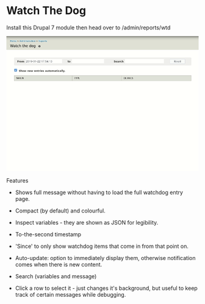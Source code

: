 # Watch The Dog

Install this Drupal 7 module then head over to /admin/reports/wtd

![Screencast](screencast.gif)

Features

- Shows full message without having to load the full watchdog entry page.

- Compact (by default) and colourful.

- Inspect variables - they are shown as JSON for legibility.

- To-the-second timestamp

- 'Since' to only show watchdog items that come in from that point on.

- Auto-update: option to immediately display them, otherwise notification comes
  when there is new content.

- Search (variables and message)

- Click a row to select it - just changes it's background, but useful to keep
  track of certain messages while debugging.
